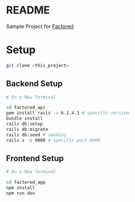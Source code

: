 # README

Sample Project for [Factored](https://factored.ai/)

# Setup

```zsh
git clone <this_project>
```

## Backend Setup

```zsh
# On a New Terminal

cd factored_api
gem install rails -v 6.1.4.1 # specific version
bundle install
rails db:setup
rails db:migrate
rails db:seed # seeding
rails s -p 8000 # specific port 8000
```

## Frontend Setup

```zsh
# On a New Terminal

cd factored_app
npm install
npm run dev
```
